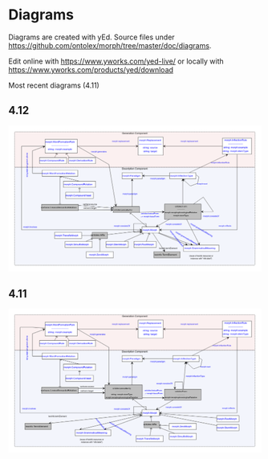 # Diagrams

Diagrams are created with yEd. Source files under https://github.com/ontolex/morph/tree/master/doc/diagrams.

Edit online with https://www.yworks.com/yed-live/ or locally with https://www.yworks.com/products/yed/download

Most recent diagrams (4.11)

## 4.12

![](module_draft_4_12.png)


## 4.11

![](module_draft_4_11_23022022.reformatted.png)

